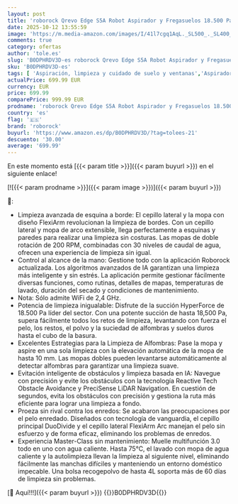 ```yaml
---
layout: post
title: 'roborock Qrevo Edge S5A Robot Aspirador y Fregasuelos 18.500 Pa  Sin Enredos  FlexiArm Cepillo Lateral y Mopa  Lavado con Mopa de Agua Caliente y Autolimpieza  Secado con Aire Caliente  Blanco'
date: 2025-10-12 13:55:59
image: 'https://m.media-amazon.com/images/I/41l7cgq1AqL._SL500_._SL400_.jpg'
comments: true
category: ofertas
author: 'tole.es'
slug: 'B0DPHRDV3D-es roborock Qrevo Edge S5A Robot Aspirador y Fregasuelos...'
sku: 'B0DPHRDV3D-es'
tags: [ 'Aspiración, limpieza y cuidado de suelo y ventanas','Aspiradoras','Hogar y cocina','Robots aspiradores','roborock','🇪🇸', ]
actualPrice: 699.99 EUR
currency: EUR
price: 699.99
comparePrice: 999.99 EUR
prodname: 'roborock Qrevo Edge S5A Robot Aspirador y Fregasuelos 18.500 Pa  Sin Enredos  FlexiArm Cepillo Lateral y Mopa  Lavado con Mopa de Agua Caliente y Autolimpieza  Secado con Aire Caliente  Blanco'
country: 'es'
flag: '🇪🇸'
brand: 'roborock'
buyurl: 'https://www.amazon.es/dp/B0DPHRDV3D/?tag=tolees-21'
descuento: '30.00'
average: '699.99'
---
```


En este momento está [{{< param title >}}]({{< param buyurl >}}) en el siguiente enlace!

[![{{< param prodname >}}]({{< param image >}})]({{< param buyurl >}})

🔎:

- Limpieza avanzada de esquina a borde: El cepillo lateral y la mopa con diseño FlexiArm revolucionan la limpieza de bordes. Con un cepillo lateral y mopa de arco extensible, llega perfectamente a esquinas y paredes para realizar una limpieza sin costuras. Las mopas de doble rotación de 200 RPM, combinadas con 30 niveles de caudal de agua, ofrecen una experiencia de limpieza sin igual.
- Control al alcance de la mano: Gestione todo con la aplicación Roborock actualizada. Los algoritmos avanzados de IA garantizan una limpieza más inteligente y sin estrés. La aplicación permite gestionar fácilmente diversas funciones, como rutinas, detalles de mapas, temperaturas de lavado, duración del secado y condiciones de mantenimiento.
- Nota: Sólo admite WiFi de 2,4 GHz.
- Potencia de limpieza inigualable: Disfrute de la succión HyperForce de 18.500 Pa líder del sector. Con una potente succión de hasta 18,500 Pa, supera fácilmente todos los retos de limpieza, levantando con fuerza el pelo, los restos, el polvo y la suciedad de alfombras y suelos duros hasta el cubo de la basura.
- Excelentes Estrategias para la Limpieza de Alfombras: Pase la mopa y aspire en una sola limpieza con la elevación automática de la mopa de hasta 10 mm. Las mopas dobles pueden levantarse automáticamente al detectar alfombras para garantizar una limpieza suave.
- Evitación inteligente de obstáculos y limpieza basada en IA: Navegue con precisión y evite los obstáculos con la tecnología Reactive Tech Obstacle Avoidance y PreciSense LiDAR Navigation. En cuestión de segundos, evita los obstáculos con precisión y gestiona la ruta más eficiente para lograr una limpieza a fondo.
- Proeza sin rival contra los enredos: Se acabaron las preocupaciones por el pelo enredado. Diseñados con tecnología de vanguardia, el cepillo principal DuoDivide y el cepillo lateral FlexiArm Arc manejan el pelo sin esfuerzo y de forma eficaz, eliminando los problemas de enredos.
- Experiencia Master-Class sin mantenimiento: Muelle multifunción 3.0 todo en uno con agua caliente. Hasta 75℃, el lavado con mopa de agua caliente y la autolimpieza llevan la limpieza al siguiente nivel, eliminando fácilmente las manchas difíciles y manteniendo un entorno doméstico impecable. Una bolsa recogepolvo de hasta 4L soporta más de 60 días de limpieza sin problemas.

[🛒 Aquí!!!]({{< param buyurl >}})
{{<world>}}B0DPHRDV3D{{</world>}}
